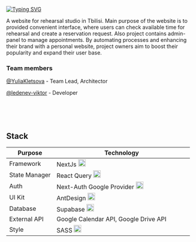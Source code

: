 [![Typing SVG](https://readme-typing-svg.demolab.com?font=Lato&size=40&pause=1000&color=F7F7F7&width=435&height=60&lines=Pr%C3%A1ktika)](https://git.io/typing-svg)

A website for rehearsal studio in Tbilisi.
Main purpose of the website is to provided convenient interface, where users can check available time for rehearsal and create a reservation request. Also project contains admin-panel to manage appointments. By automating processes and enhancing their brand with a personal website, project owners aim to boost their popularity and expand their user base.

### Team members

[@YuliaKletsova](https://github.com/YuliaKletsova) - Team Lead, Architector

[@ledenev-viktor](https://github.com/ledenev-viktor) - Developer

<br/>
<br/>
<br/>

## Stack

| Purpose       | Technology                                                                                                                                                                                                                                                                                  |
| ------------- | ------------------------------------------------------------------------------------------------------------------------------------------------------------------------------------------------------------------------------------------------------------------------------------------- |
| Framework     | NextJs <img width="20px" height="20px" src="https://github.com/marwin1991/profile-technology-icons/assets/136815194/5f8c622c-c217-4649-b0a9-7e0ee24bd704">                                                                                                                                  |
| State Manager | React Query <img width="20px" height="20px" src="https://github.com/user-attachments/assets/a3e40bf1-82d5-4907-b3bd-10d2eb4b00f5">                                                                                                                                                          |
| Auth          | Next-Auth Google Provider <img width="20px" height="20px" src="https://avatars.githubusercontent.com/u/67470890?s=200&v=4">                                                                                                                                                                 |
| UI Kit        | AntDesign <img width="20px" height="20px" src="https://camo.githubusercontent.com/f6bf5ee2b30310ad83a81212b9be69bdc2bb577f2ebe868ad89f8586b4721ffc/68747470733a2f2f67772e616c697061796f626a656374732e636f6d2f7a6f732f726d73706f7274616c2f4b4470677667754d704766716148506a6963524b2e737667"> |
| Database      | Supabase <img width="20px" height="20px" src="https://github.com/user-attachments/assets/e40fc76b-c8d8-47c3-bb53-c7795abaf596">                                                                                                                                                             |
| External API  | Google Calendar API, Google Drive API <img width="50px" height="15px" src="https://static-00.iconduck.com/assets.00/google-icon-2048x673-w3o7skkh.png">                                                                                                                                     |
| Style         | SASS <img width="20px" height="20px" src="https://user-images.githubusercontent.com/25181517/192158956-48192682-23d5-4bfc-9dfb-6511ade346bc.png">                                                                                                                                           |
